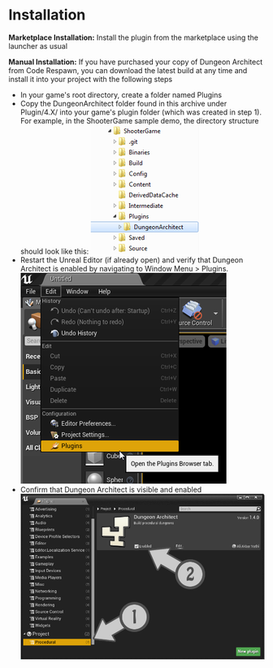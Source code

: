 Installation
============
**Marketplace Installation:**
Install the plugin from the marketplace using the launcher as usual


**Manual Installation:**
If you have purchased your copy of Dungeon Architect from Code Respawn, you can download the latest build at any time and install it into your project with the following steps

* In your game's root directory, create a folder named Plugins
* Copy the DungeonArchitect folder found in this archive under Plugin/4.X/ into your game's plugin folder (which was created in step 1).  For example, in the ShooterGame sample demo, the directory structure should look like this:
![Install Step 1](../assets/images/install_step1.png)
* Restart the Unreal Editor (if already open) and verify that Dungeon Architect is enabled by navigating to Window Menu > Plugins.  ![Install Step 2](../assets/images/install_step2.png)
* Confirm that Dungeon Architect is visible and enabled
![Install Step 3](../assets/images/install_step3.png)

